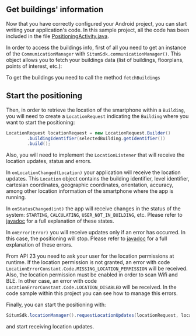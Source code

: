 ## <a name="communicationmanager"></a> Get buildings' information

Now that you have correctly configured your Android project, you can start writing your application's code.
In this sample project, all the code has been included in the file
[PositioningActivity.java](https://github.com/situmtech/situm-android-getting-started/blob/master/app/src/main/java/es/situm/gettingstarted/positioning/PositioningActivity.java).

In order to access the buildings info, first of all you need to get an instance of the `CommunicationManager` with `SitumSdk.communicationManager()`.
This object allows you to fetch your buildings data (list of buildings, floorplans, points of interest, etc.):

To get the buildings you need to call the method `fetchBuildings`

## <a name="positioning"></a> Start the positioning

Then, in order to retrieve the location of the smartphone within a `Building`, you will need to create a `LocationRequest` indicating the `Building` where you want to start the positioning:

```java
LocationRequest locationRequest = new LocationRequest.Builder()
        .buildingIdentifier(selectedBuilding.getIdentifier())
        .build();
```

Also, you will need to implement the `LocationListener` that will receive the location updates, status and errors.

In `onLocationChanged(Location)` your application will receive the location updates. This `Location` object contains
the building identifier, level identifier, cartesian coordinates, geographic coordinates, orientation,
accuracy, among other location information of the smartphone where the app is running.

In `onStatusChanged(int)` the app will receive changes in the status of the system: `STARTING`, `CALCULATING`,
`USER_NOT_IN_BUILDING`, etc.  Please refer to
[javadoc](http://developers.situm.es/pages/android/api_documentation.html) for a full explanation of
these states.

In `onError(Error)` you will receive updates only if an error has occurred. In this case, the positioning will stop.
Please refer to [javadoc](http://developers.situm.es/pages/android/api_documentation.html) for a full explanation of these errors.

From API 23 you need to ask your user for the location permissions at runtime. If the location permission is not
granted, an error with code `LocationErrorConstant.Code.MISSING_LOCATION_PERMISSION` will be received.
Also, the location permission must be enabled in order to scan Wifi and BLE. In other case, an error with code `LocationErrorConstant.Code.LOCATION_DISABLED`
will be received. In the code sample within this project you can see how to manage this errors.

Finally, you can start the positioning with:

```java
SitumSdk.locationManager().requestLocationUpdates(locationRequest, locationListener);
```
and start receiving location updates.